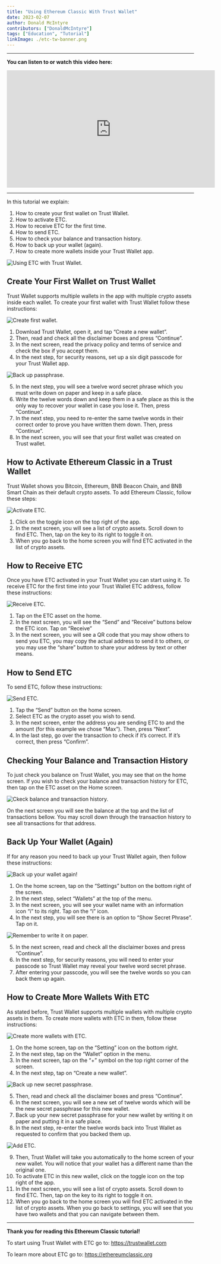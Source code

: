 ```yaml
---
title: "Using Ethereum Classic With Trust Wallet"
date: 2023-02-07
author: Donald McIntyre
contributors: ["DonaldMcIntyre"]
tags: ["Education", "Tutorial"]
linkImage: ./etc-tw-banner.png
---
```


---
**You can listen to or watch this video here:**

<iframe width="560" height="315" src="https://www.youtube.com/embed/8rI_ADTDcGw" title="YouTube video player" frameborder="0" allow="accelerometer; autoplay; clipboard-write; encrypted-media; gyroscope; picture-in-picture; web-share" allowfullscreen></iframe>

---

In this tutorial we explain:

1. How to create your first wallet on Trust Wallet.
2. How to activate ETC.
3. How to receive ETC for the first time.
4. How to send ETC.
5. How to check your balance and transaction history.
6. How to back up your wallet (again).
7. How to create more wallets inside your Trust Wallet app.

![Using ETC with Trust Wallet.](./etc-tw-banner.png)

## Create Your First Wallet on Trust Wallet

Trust Wallet supports multiple wallets in the app with multiple crypto assets inside each wallet. To create your first wallet with Trust Wallet follow these instructions:

![Create first wallet.](./1.png)

1. Download Trust Wallet, open it, and tap “Create a new wallet”.
2. Then, read and check all the disclaimer boxes and press “Continue”.
3. In the next screen, read the privacy policy and terms of service and check the box if you accept them.
4. In the next step, for security reasons, set up a six digit passcode for your Trust Wallet app.

![Back up passphrase.](./2.png)

5. In the next step, you will see a twelve word secret phrase which you must write down on paper and keep in a safe place.
6. Write the twelve words down and keep them in a safe place as this is the only way to recover your wallet in case you lose it. Then, press “Continue”.
7. In the next step, you need to re-enter the same twelve words in their correct order to prove you have written them down. Then, press “Continue”.
8. In the next screen, you will see that your first wallet was created on Trust wallet.

## How to Activate Ethereum Classic in a Trust Wallet

Trust Wallet shows you Bitcoin, Ethereum, BNB Beacon Chain, and BNB Smart Chain as their default crypto assets. To add Ethereum Classic, follow these steps:

![Activate ETC.](./3.png)

1. Click on the toggle icon on the top right of the app.
2. In the next screen, you will see a list of crypto assets. Scroll down to find ETC. Then, tap on the key to its right to toggle it on.
3. When you go back to the home screen you will find ETC activated in the list of crypto assets.

## How to Receive ETC

Once you have ETC activated in your Trust Wallet you can start using it. To receive ETC for the first time into your Trust Wallet ETC address, follow these instructions:

![Receive ETC.](./4.png)

1. Tap on the ETC asset on the home.
2. In the next screen, you will see the “Send” and “Receive” buttons below the ETC icon. Tap on “Receive”
3. In the next screen, you will see a QR code that you may show others to send you ETC, you may copy the actual address to send it to others, or you may use the “share” button to share your address by text or other means.

## How to Send ETC

To send ETC, follow these instructions:

![Send ETC.](./5.png)

1. Tap the “Send” button on the home screen.
2. Select ETC as the crypto asset you wish to send.
3. In the next screen, enter the address you are sending ETC to and the amount (for this example we chose “Max”). Then, press “Next”.
4. In the last step, go over the transaction to check if it’s correct. If it’s correct, then press “Confirm”.

## Checking Your Balance and Transaction History

To just check you balance on Trust Wallet, you may see that on the home screen. If you wish to check your balance and transaction history for ETC, then tap on the ETC asset on the Home screen.

![Ckeck balance and transaction history.](./6.png)

On the next screen you will see the balance at the top and the list of transactions bellow. You may scroll down through the transaction history to see all transactions for that address.

## Back Up Your Wallet (Again)

If for any reason you need to back up your Trust Wallet again, then follow these instructions:

![Back up your wallet again!](./7.png)

1. On the home screen, tap on the “Settings” button on the bottom right of the screen.
2. In the next step, select “Wallets” at the top of the menu.
3. In the next screen, you will see your wallet name with an information icon “i” to its right. Tap on the “i” icon.
4. In the next step, you will see there is an option to “Show Secret Phrase”. Tap on it.

![Remember to write it on paper.](./8.png)

5. In the next screen, read and check all the disclaimer boxes and press “Continue”.
6. In the next step, for security reasons, you will need to enter your passcode so Trust Wallet may reveal your twelve word secret phrase.
7. After entering your passcode, you will see the twelve words so you can back them up again.

## How to Create More Wallets With ETC

As stated before, Trust Wallet supports multiple wallets with multiple crypto assets in them. To create more wallets with ETC in them, follow these instructions:

![Create more wallets with ETC.](./9.png)

1. On the home screen, tap on the “Setting” icon on the bottom right.
2. In the next step, tap on the “Wallet” option in the menu.
3. In the next screen, tap on the “+” symbol on the top right corner of the screen.
4. In the next step, tap on “Create a new wallet”.

![Back up new secret passphrase.](./10.png)

5. Then, read and check all the disclaimer boxes and press “Continue”.
6. In the next screen, you will see a new set of twelve words which will be the new secret passphrase for this new wallet.
7. Back up your new secret passphrase for your new wallet by writing it on paper and putting it in a safe place.
8. In the next step, re-enter the twelve words back into Trust Wallet as requested to confirm that you backed them up.

![Add ETC.](./11.png)

9. Then, Trust Wallet will take you automatically to the home screen of your new wallet. You will notice that your wallet has a different name than the original one.
10. To activate ETC in this new wallet, click on the toggle icon on the top right of the app.
11. In the next screen, you will see a list of crypto assets. Scroll down to find ETC. Then, tap on the key to its right to toggle it on.
12. When you go back to the home screen you will find ETC activated in the list of crypto assets. When you go back to settings, you will see that you have two wallets and that you can navigate between them.

---

**Thank you for reading this Ethereum Classic tutorial!**

To start using Trust Wallet with ETC go to: https://trustwallet.com

To learn more about ETC go to: https://ethereumclassic.org

